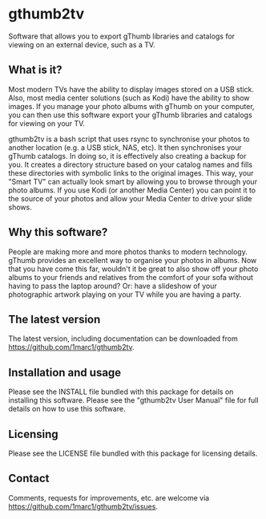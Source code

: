 # gthumb2tv
Software that allows you to export gThumb libraries and catalogs for viewing on an external device, such as a TV.
## What is it?
Most modern TVs have the ability to display images stored on a USB stick. Also, most media center solutions (such as Kodi) have the ability to show images. If you manage your photo albums with gThumb on your computer, you can then use this software export your gThumb libraries and catalogs for viewing on your TV.

gthumb2tv is a bash script that uses rsync to synchronise your photos to another location (e.g. a USB stick, NAS, etc). It then synchronises your gThumb catalogs. In doing so, it is effectively also creating a backup for you.
It creates a directory structure based on your catalog names and fills these directories with symbolic links to the original images. This way, your "Smart TV" can actually look smart by allowing you to browse through your photo albums. If you use Kodi (or another Media Center) you can point it to the source of your photos and allow your Media Center to drive your slide shows.

## Why this software?
People are making more and more photos thanks to modern technology. gThumb provides an excellent way to organise your photos in albums. Now that you have come this far, wouldn't it be great to also show off your photo albums to your friends and relatives from the comfort of your sofa without having to pass the laptop around? Or: have a slideshow of your photographic artwork playing on your TV while you are having a party.

## The latest version
The latest version, including documentation can be downloaded from https://github.com/1marc1/gthumb2tv.

## Installation and usage
Please see the INSTALL file bundled with this package for details on installing this software.
Please see the "gthumb2tv User Manual" file for full details on how to use this software.

## Licensing
Please see the LICENSE file bundled with this package for licensing details.

## Contact
Comments, requests for improvements, etc. are welcome via https://github.com/1marc1/gthumb2tv/issues.
